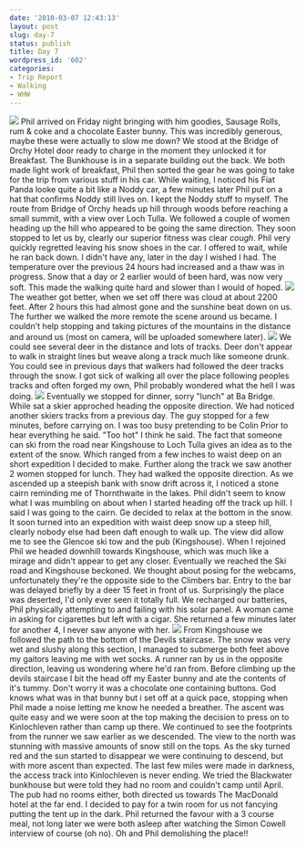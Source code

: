 ```yaml
---
date: '2010-03-07 12:43:13'
layout: post
slug: day-7
status: publish
title: Day 7
wordpress_id: '602'
categories:
- Trip Report
- Walking
- WHW
---
```


[![](http://www.stevenhorner.com/wp-content/uploads/2010/03/l_1600_1200_4EF0E252-6BFB-4C9B-8BE5-226551FF0B42.jpeg)](http://www.stevenhorner.com/wp-content/uploads/2010/03/l_1600_1200_4EF0E252-6BFB-4C9B-8BE5-226551FF0B42.jpeg) Phil arrived on Friday night bringing with him goodies, Sausage Rolls, rum & coke and a chocolate Easter bunny. This was incredibly generous, maybe these were actually to slow me down? We stood at the Bridge of Orchy Hotel door ready to charge in the moment they unlocked it for Breakfast. The Bunkhouse is in a separate building out the back. We both made light work of breakfast, Phil then sorted the gear he was going to take for the trip from various stuff in his car. While waiting, I noticed his Fiat Panda looke quite a bit like a Noddy car, a few minutes later Phil put on a hat that confirms Noddy still lives on. I kept the Noddy stuff to myself. The route from Bridge of Orchy heads up hill through woods before reaching a small summit, with a view over Loch Tulla. We followed a couple of women heading up the hill who appeared to be going the same direction. They soon stopped to let us by, clearly our superior fitness was clear *cough*. Phil very quickly regretted leaving his snow shoes in the car. I offered to wait, while he ran back down. I didn't have any, later in the day I wished I had. The temperature over the previous 24 hours had increased and a thaw was in progress. Snow that a day or 2 earlier would of been hard, was now very soft. This made the walking quite hard and slower than I would of hoped. [![](http://www.stevenhorner.com/wp-content/uploads/2010/03/l_1600_1200_D6DC1783-CDD3-4A6A-AE4E-8840F380FB03.jpeg)](http://www.stevenhorner.com/wp-content/uploads/2010/03/l_1600_1200_D6DC1783-CDD3-4A6A-AE4E-8840F380FB03.jpeg) The weather got better, when we set off there was cloud at about 2200 feet. After 2 hours this had almost gone and the sunshine beat down on us. The further we walked the more remote the scene around us became. I couldn't help stopping and taking pictures of the mountains in the distance and around us (most on camera, will be uploaded somewhere later). [![](http://www.stevenhorner.com/wp-content/uploads/2010/03/l_1600_1200_447FA24E-8572-4B0B-BD17-F55EB4D01EB2.jpeg)](http://www.stevenhorner.com/wp-content/uploads/2010/03/l_1600_1200_447FA24E-8572-4B0B-BD17-F55EB4D01EB2.jpeg) We could see several deer in the distance and lots of tracks. Deer don't appear to walk in straight lines but weave along a track much like someone drunk. You could see in previous days that walkers had followed the deer tracks through the snow. I got sick of walking all over the place following peoples tracks and often forged my own, Phil probably wondered what the hell I was doing. [![](http://www.stevenhorner.com/wp-content/uploads/2010/03/l_1600_1200_A4D85F66-7140-40A9-9688-631F90599399.jpeg)](http://www.stevenhorner.com/wp-content/uploads/2010/03/l_1600_1200_A4D85F66-7140-40A9-9688-631F90599399.jpeg) Eventually we stopped for dinner, sorry "lunch" at Ba Bridge. While sat a skier approched heading the opposite direction. We had noticed another skiers tracks from a previous day. The guy stopped for a few minutes, before carrying on. I was too busy pretending to be Colin Prior to hear everything he said. "Too hot" I think he said. The fact that someone can ski from the road near Kingshouse to Loch Tulla gives an idea as to the extent of the snow. Which ranged from a few inches to waist deep on an short expedition I decided to make. Further along the track we saw another 2 women stopped for lunch. They had walked the opposite direction. As we ascended up a steepish bank with snow drift across it, I noticed a stone cairn reminding me of Thornthwaite in the lakes. Phil didn't seem to know what I was mumbling on about when I started heading off the track up hill. I said I was going to the cairn. Ge decided to relax at the bottom in the snow. It soon turned into an expedition with waist deep snow up a steep hill, clearly nobody else had been daft enough to walk up. The view did allow me to see the Glencoe ski tow and the pub (Kingshouse). When I rejoined Phil we headed downhill towards Kingshouse, which was much like a mirage and didn't appear to get any closer. Eventually we reached the Ski road and Kingshouse beckoned. We thought about posing for the webcams, unfortunately they're the opposite side to the Climbers bar. Entry to the bar was delayed briefly by a deer 15 feet in front of us. Surprisingly the place was deserted, I'd only ever seen it totally full. We recharged our batteries, Phil physically attempting to and failing with his solar panel. A woman came in asking for cigarettes but left with a cigar. She returned a few minutes later for another 4, I never saw anyone with her. [![](http://www.stevenhorner.com/wp-content/uploads/2010/03/l_1600_1200_490D6D9F-9739-4A9E-9347-C61DE5B22FD8.jpeg)](http://www.stevenhorner.com/wp-content/uploads/2010/03/l_1600_1200_490D6D9F-9739-4A9E-9347-C61DE5B22FD8.jpeg) From Kingshouse we followed the path to the bottom of the Devils staircase. The snow was very wet and slushy along this section, I managed to submerge both feet above my gaitors leaving me with wet socks. A runner ran by us in the opposite direction, leaving us wondering where he'd ran from. Before climbing up the devils staircase I bit the head off my Easter bunny and ate the contents of it's tummy. Don't worry it was a chocolate one containing buttons. God knows what was in that bunny but i set off at a quick pace, stopping when Phil made a noise letting me know he needed a breather. The ascent was quite easy and we were soon at the top making the decision to press on to Kinlochleven rather than camp up there. We continued to see the footprints from the runner we saw earlier as we descended. The view to the north was stunning with massive amounts of snow still on the tops. As the sky turned red and the sun started to disappear we were continuing to descend, but with more ascent than expected. The last few miles were made in darkness, the access track into Kinlochleven is never ending. We tried the Blackwater bunkhouse but were told they had no room and couldn't camp until April. The pub had no rooms either, both directed us towards The MacDonald hotel at the far end. I decided to pay for a twin room for us not fancying putting the tent up in the dark. Phil returned the favour with a 3 course meal, not long later we were both asleep after watching the Simon Cowell interview of course (oh no). Oh and Phil demolishing the place!!
